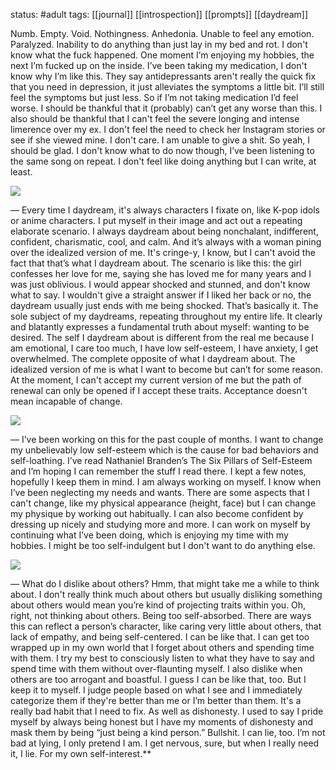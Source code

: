 status: #adult 
tags: [[journal]] [[introspection]] [[prompts]] [[daydream]] 

Numb. Empty. Void. Nothingness. Anhedonia. Unable to feel any emotion. Paralyzed. Inability to do anything than just lay in my bed and rot. I don't know what the fuck happened. One moment I’m enjoying my hobbies, the next I’m fucked up on the inside. I’ve been taking my medication, I don't know why I’m like this. They say antidepressants aren't really the quick fix that you need in depression, it just alleviates the symptoms a little bit. I’ll still feel the symptoms but just less. So if I’m not taking medication I’d feel worse. I should be thankful that it (probably) can’t get any worse than this. I also should be thankful that I can't feel the severe longing and intense limerence over my ex. I don't feel the need to check her Instagram stories or see if she viewed mine. I don't care. I am unable to give a shit. So yeah, I should be glad. I don't know what to do now though, I’ve been listening to the same song on repeat. I don't feel like doing anything but I can write, at least. 

![](https://lh7-rt.googleusercontent.com/docsz/AD_4nXd2igCCBkYZxsLsxtDVgfUSyv6sM0iMceVHXS5ihuAm0zneoVuOBKhr-GCnEbdKQpELs9JfgaebkS70VJoj8uIbvUObMaxSbPIdLOX_UTmXqyb0OWJDkbjcRDdNDbE0Z5ClKQlS3Dcv6yNxPwJ0IN2Yg-Q?key=XbIC2HnEntC8MCC-9iFnRBMC)

— Every time I daydream, it's always characters I fixate on, like K-pop idols or anime characters. I put myself in their image and act out a repeating elaborate scenario. I always daydream about being nonchalant, indifferent, confident, charismatic, cool, and calm. And it’s always with a woman pining over the idealized version of me. It's cringe-y, I know, but I can't avoid the fact that that’s what I daydream about. The scenario is like this: the girl confesses her love for me, saying she has loved me for many years and I was just oblivious. I would appear shocked and stunned, and don't know what to say. I wouldn't give a straight answer if I liked her back or no, the daydream usually just ends with me being shocked. That’s basically it. The sole subject of my daydreams, repeating throughout my entire life. It clearly and blatantly expresses a fundamental truth about myself: wanting to be desired. The self I daydream about is different from the real me because I am emotional, I care too much, I have low self-esteem, I have anxiety, I get overwhelmed. The complete opposite of what I daydream about. The idealized version of me is what I want to become but can’t for some reason. At the moment, I can't accept my current version of me but the path of renewal can only be opened if I accept these traits. Acceptance doesn't mean incapable of change. 

![](https://lh7-rt.googleusercontent.com/docsz/AD_4nXdF5TcqDwV46TIMjmea8kviiqUHufWA-0gGTUYmgi1ZtX-9-gw19VMVeTi777BTs9GkZW4_UqMBY9SWupJ9EJgb80L5rwBzQ3NmpNzDOavk68u-cbk-J7se8yVNcVh11b0B8Wbakri4tAOtSYucOdHceCGp?key=XbIC2HnEntC8MCC-9iFnRBMC)

— I’ve been working on this for the past couple of months. I want to change my unbelievably low self-esteem which is the cause for bad behaviors and self-loathing. I’ve read Nathaniel Branden’s The Six Pillars of Self-Esteem and I’m hoping I can remember the stuff I read there. I kept a few notes, hopefully I keep them in mind. I am always working on myself. I know when I’ve been neglecting my needs and wants. There are some aspects that I can't change, like my physical appearance (height, face) but I can change my physique by working out habitually. I can also become confident by dressing up nicely and studying more and more. I can work on myself by continuing what I’ve been doing, which is enjoying my time with my hobbies. I might be too self-indulgent but I don't want to do anything else. 

![](https://lh7-rt.googleusercontent.com/docsz/AD_4nXeBmSI5PxhffrCHIxCB1tzmQG1ph3KU-I8uF4y4j3DV536dREvL7ZX-wGt6bXVZaYJAX_yGwUopg6aXcNnAgsle0KVA0s1kOLUGDV1foj-N1OAKNO_JV1yDi0wFoWr3sdQg2TfprtP16xj7tgEIpq5_Smo?key=XbIC2HnEntC8MCC-9iFnRBMC)

— What do I dislike about others? Hmm, that might take me a while to think about. I don't really think much about others but usually disliking something about others would mean you’re kind of projecting traits within you. Oh, right, not thinking about others. Being too self-absorbed. There are ways this can reflect a person’s character, like caring very little about others, that lack of empathy, and being self-centered. I can be like that. I can get too wrapped up in my own world that I forget about others and spending time with them. I try my best to consciously listen to what they have to say and spend time with them without over-flaunting myself. I also dislike when others are too arrogant and boastful. I guess I can be like that, too. But I keep it to myself. I judge people based on what I see and I immediately categorize them if they're better than me or I’m better than them. It's a really bad habit that I need to fix. As well as dishonesty. I used to say I pride myself by always being honest but I have my moments of dishonesty and mask them by being “just being a kind person.” Bullshit. I can lie, too. I’m not bad at lying, I only pretend I am. I get nervous, sure, but when I really need it, I lie. For my own self-interest.**